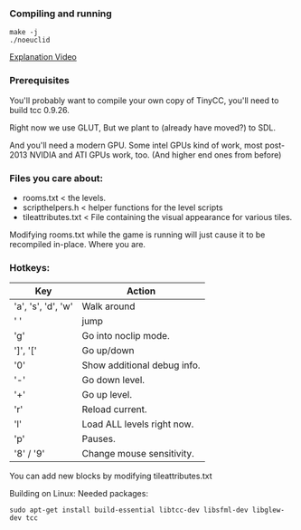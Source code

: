 ### Compiling and running
```
make -j
./noeuclid
```
[Explanation Video](https://www.youtube.com/watch?v=tl40xidKF-4)

### Prerequisites

You'll probably want to compile your own copy of TinyCC, you'll need to build tcc 0.9.26.

Right now we use GLUT, But we plant to (already have moved?) to SDL.

And you'll need a modern GPU.  Some intel GPUs kind of work, most post-2013 NVIDIA and ATI GPUs work, too.  (And higher end ones from before)

### Files you care about:

* rooms.txt < the levels.
* scripthelpers.h < helper functions for the level scripts
* tileattributes.txt < File containing the visual appearance for various tiles.

Modifying rooms.txt while the game is running will just cause it to be recompiled in-place.  Where you are.

### Hotkeys:

 Key | Action
-----|---
 'a', 's', 'd', 'w' | Walk around
' ' | jump
'g' | Go into noclip mode.
']', '[' | Go up/down
'0' | Show additional debug info.
|'-' | Go down level.
'+' | Go up level.
'r' | Reload current.
'l' | Load ALL levels right now.
'p' | Pauses.
'8' / '9' | Change mouse sensitivity.

You can add new blocks by modifying tileattributes.txt


Building on Linux:
Needed packages:

    sudo apt-get install build-essential libtcc-dev libsfml-dev libglew-dev tcc
